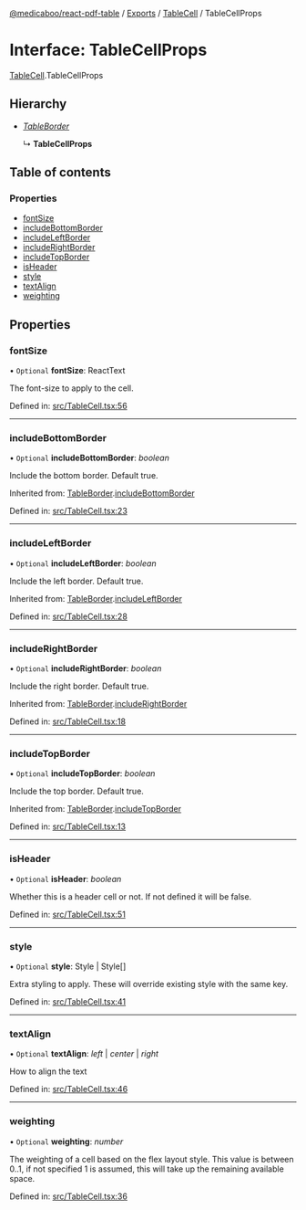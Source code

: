 [@medicaboo/react-pdf-table](../README.md) / [Exports](../modules.md) / [TableCell](../modules/tablecell.md) / TableCellProps

# Interface: TableCellProps

[TableCell](../modules/tablecell.md).TableCellProps

## Hierarchy

* [*TableBorder*](tablecell.tableborder.md)

  ↳ **TableCellProps**

## Table of contents

### Properties

- [fontSize](tablecell.tablecellprops.md#fontsize)
- [includeBottomBorder](tablecell.tablecellprops.md#includebottomborder)
- [includeLeftBorder](tablecell.tablecellprops.md#includeleftborder)
- [includeRightBorder](tablecell.tablecellprops.md#includerightborder)
- [includeTopBorder](tablecell.tablecellprops.md#includetopborder)
- [isHeader](tablecell.tablecellprops.md#isheader)
- [style](tablecell.tablecellprops.md#style)
- [textAlign](tablecell.tablecellprops.md#textalign)
- [weighting](tablecell.tablecellprops.md#weighting)

## Properties

### fontSize

• `Optional` **fontSize**: ReactText

The font-size to apply to the cell.

Defined in: [src/TableCell.tsx:56](https://github.com/Medicaboo/react-pdf-table/blob/9b1c3ff/src/TableCell.tsx#L56)

___

### includeBottomBorder

• `Optional` **includeBottomBorder**: *boolean*

Include the bottom border. Default true.

Inherited from: [TableBorder](tablecell.tableborder.md).[includeBottomBorder](tablecell.tableborder.md#includebottomborder)

Defined in: [src/TableCell.tsx:23](https://github.com/Medicaboo/react-pdf-table/blob/9b1c3ff/src/TableCell.tsx#L23)

___

### includeLeftBorder

• `Optional` **includeLeftBorder**: *boolean*

Include the left border. Default true.

Inherited from: [TableBorder](tablecell.tableborder.md).[includeLeftBorder](tablecell.tableborder.md#includeleftborder)

Defined in: [src/TableCell.tsx:28](https://github.com/Medicaboo/react-pdf-table/blob/9b1c3ff/src/TableCell.tsx#L28)

___

### includeRightBorder

• `Optional` **includeRightBorder**: *boolean*

Include the right border. Default true.

Inherited from: [TableBorder](tablecell.tableborder.md).[includeRightBorder](tablecell.tableborder.md#includerightborder)

Defined in: [src/TableCell.tsx:18](https://github.com/Medicaboo/react-pdf-table/blob/9b1c3ff/src/TableCell.tsx#L18)

___

### includeTopBorder

• `Optional` **includeTopBorder**: *boolean*

Include the top border. Default true.

Inherited from: [TableBorder](tablecell.tableborder.md).[includeTopBorder](tablecell.tableborder.md#includetopborder)

Defined in: [src/TableCell.tsx:13](https://github.com/Medicaboo/react-pdf-table/blob/9b1c3ff/src/TableCell.tsx#L13)

___

### isHeader

• `Optional` **isHeader**: *boolean*

Whether this is a header cell or not. If not defined it will be false.

Defined in: [src/TableCell.tsx:51](https://github.com/Medicaboo/react-pdf-table/blob/9b1c3ff/src/TableCell.tsx#L51)

___

### style

• `Optional` **style**: Style \| Style[]

Extra styling to apply. These will override existing style with the same key.

Defined in: [src/TableCell.tsx:41](https://github.com/Medicaboo/react-pdf-table/blob/9b1c3ff/src/TableCell.tsx#L41)

___

### textAlign

• `Optional` **textAlign**: *left* \| *center* \| *right*

How to align the text

Defined in: [src/TableCell.tsx:46](https://github.com/Medicaboo/react-pdf-table/blob/9b1c3ff/src/TableCell.tsx#L46)

___

### weighting

• `Optional` **weighting**: *number*

The weighting of a cell based on the flex layout style.
This value is between 0..1, if not specified 1 is assumed, this will take up the remaining available space.

Defined in: [src/TableCell.tsx:36](https://github.com/Medicaboo/react-pdf-table/blob/9b1c3ff/src/TableCell.tsx#L36)
